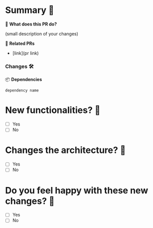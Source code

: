 # Summary 📝

🌟 **What does this PR do?**

(small description of your changes)


🔗 **Related PRs**
- [link](pr link)

### Changes 🛠️


  📦 **Dependencies**

`dependency name
`

# New functionalities?  🐣
- [ ] Yes
- [ ] No

# Changes the architecture? 🐲
- [ ] Yes
- [ ] No

# Do you feel happy with these new changes? 🐼
- [ ] Yes
- [ ] No